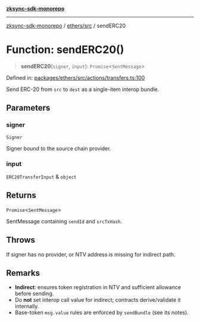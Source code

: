 [**zksync-sdk-monorepo**](../../../README.md)

---

[zksync-sdk-monorepo](../../../README.md) / [ethers/src](../README.md) / sendERC20

# Function: sendERC20()

> **sendERC20**(`signer`, `input`): `Promise`\<`SentMessage`\>

Defined in: [packages/ethers/src/actions/transfers.ts:100](https://github.com/dutterbutter/zksync-sdk/blob/128d557933eb10f01edd78c0b3392137ca480daf/packages/ethers/src/actions/transfers.ts#L100)

Send ERC-20 from `src` to `dest` as a single-item interop bundle.

## Parameters

### signer

`Signer`

Signer bound to the source chain provider.

### input

`ERC20TransferInput` & `object`

## Returns

`Promise`\<`SentMessage`\>

SentMessage containing `sendId` and `srcTxHash`.

## Throws

If signer has no provider, or NTV address is missing for indirect path.

## Remarks

- **Indirect**: ensures token registration in NTV and sufficient allowance before sending.
- Do **not** set interop call value for indirect; contracts derive/validate it internally.
- Base-token `msg.value` rules are enforced by `sendBundle` (see its notes).
